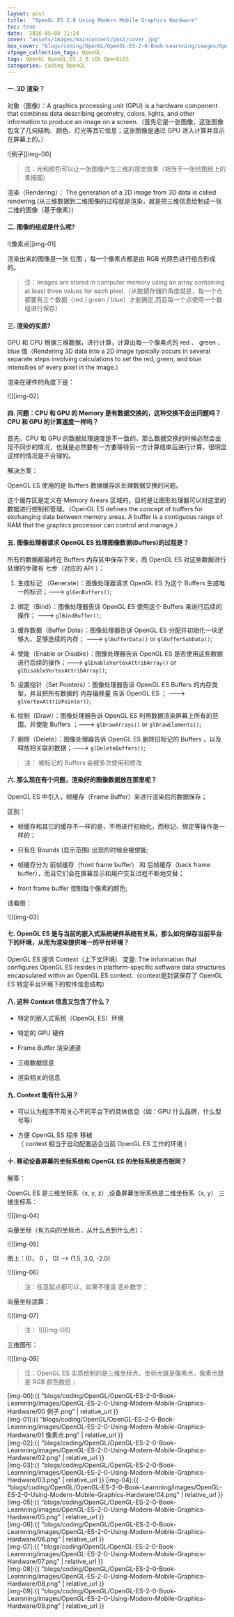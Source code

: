```yaml
---
layout: post
title:  "OpenGL ES 2.0 Using Modern Mobile Graphics Hardware"
toc: true
date:  2016-05-08 11:24
cover: "assets/images/maincontent/post/cover.jpg"
box_cover: "blogs/coding/OpenGL/OpenGL-ES-2-0-Book-Learnning/images/OpenGL-ES-2-0-Using-Modern-Mobile-Graphics-Hardware/00 例子.png" # 文章的第一张图片
vfpage_collection_tags: OpenGL
tags: OpenGL OpenGL_ES_2_0 iOS OpenGLES
categories: Coding OpenGL
---
```


#### 一. 3D 渲染？

对象（图像）：A graphics processing unit (GPU) is a hardware component that combines data describing geometry, colors, lights, and other information to produce an image on a screen.（首先它是一张图像，这张图像包含了几何结构、颜色、灯光等其它信息；这张图像是通过 GPU 进入计算并显示在屏幕上的。）

![例子][img-00]

> 注：光和颜色可以让一张图像产生三维的视觉效果（相当于一张绘图纸上的素描画）

渲染（Rendering）：
The generation of a 2D image from 3D data is called rendering.(从三维数据到二维图像的过程就是渲染，就是把三维信息绘制成一张二维的图像（基于像素）)

#### 二. 图像的组成是什么呢?

![像素点][img-01]

渲染出来的图像是一张 位图 ，每一个像素点都是由 RGB 光原色进行组合形成的。

> 注：Images are stored in computer memory using an array containing at least three values for each pixel.（从数据存储的角度就是，每一个点都要有三个数据（red / green / blue）才能确定,而且每一个点使用一个数组进行保存）

#### 三. 渲染的实质?

GPU 和 CPU 根据三维数据，进行计算，计算出每一个像素点的 red 、 green  、blue 值（Rendering 3D data into a 2D image typically occurs in several separate steps involving calculations to set the red, green, and blue intensities of every pixel in the image.）

渲染在硬件的角度下是：

![][img-02]

#### 四. 问题：CPU 和 GPU 的 Memory 是有数据交换的，这种交换不会出问题吗？CPU 和 GPU 的计算速度一样吗？

首先，CPU 和 GPU 的数据处理速度是不一致的，那么数据交换的时候必然会出现不同步的情况，也就是必然要有一方要等待另一方计算结束后进行计算，很明显这样的情况是不合理的。

解决方案：

OpenGL ES 使用的是 Buffers 数据缓存区处理数据交换的问题。

这个缓存区是定义在 Memory Arears 区域的，目的是让图形处理器可以对这里的数据进行控制和管理。（OpenGL ES defines the concept of buffers for exchanging data between memory areas. A buffer is a contiguous range of RAM that the graphics processor can control and manage.）

#### 五. 图像处理器请求 OpenGL ES 处理图像数据(Buffers)的过程是？

所有的数据都最终在 Buffers 内存区中保存下来，而 OpenGL ES 对这些数据进行处理的步骤有 七步（对应的 API ）：

1. 生成标记 （Generate）：图像处理器请求 OpenGL ES 为这个 Buffers 生成唯一的标识；---> `glGenBuffers()`;

2. 绑定（Bind）：图像处理器告诉 OpenGL ES 使用这个 Buffers 来进行后续的操作； ---> `glBindBuffer()`;

3. 缓存数据（Buffer Data）：图像处理器告诉 OpenGL ES 分配并初始化一块足够大、足够连续的内存； ---> `glBufferData()` or `glBufferSubData()`;

4. 使能（Enable or Disable）：图像处理器告诉 OpenGL ES 是否使用这些数据进行后续的操作；---> `glEnableVertexAttribArray()` or `glDisableVertexAttribArray()`;

5. 设置指针（Set Pointers）：图像处理器告诉 OpenGL ES Buffers 的内存类型，并且把所有数据的 内存偏移量 告诉 OpenGL ES ； ---> `glVertexAttribPointer()`;

6. 绘制（Draw）：图像处理器告诉 OpenGL ES 利用数据渲染屏幕上所有的范围，并使能 Buffers ；---> `glDrawArrays()` or `glDrawElements()`;

7. 删除（Delete）：图像处理器告诉 OpenGL ES 删除旧标记的 Buffers ，以及释放相关联的数据；---> `glDeleteBuffers()`;

> 注： 被标记的 Buffers 会被多次使用和修改

#### 六. 那么现在有个问题，渲染好的图像数据放在那里呢？

OpenGL ES 中引入，帧缓存（Frame Buffer）来进行渲染后的数据保存；

区别：

- 帧缓存和其它的缓存不一样的是，不用进行初始化，而标记、绑定等操作是一样的；

- 只有在 Bounds (显示范围) 出现的时候会被使能;

- 帧缓存分为 前帧缓存（front frame buffer） 和 后帧缓存（back frame buffer），而且它们会在屏幕显示和用户交互过程不断地交替；

- front frame buffer 控制每个像素的颜色;

请看图：

![][img-03]

#### 七. OpenGL ES 是与当前的嵌入式系统硬件系统有关系，那么如何保存当前平台下的环境，从而为渲染提供唯一的平台环境？

OpenGL ES 提供 Context（上下文环境） 变量: The information that configures OpenGL ES resides in platform-specific software data structures encapsulated within an OpenGL ES context.（context是封装保存了 OpenGL ES 特定平台环境下的软件信息结构）

#### 八. 这种 Context 信息又包含了什么？

- 特定的嵌入式系统（OpenGL ES）环境

- 特定的 GPU 硬件

- Frame Buffer 渲染通道

- 三维数据信息

- 渲染相关的信息

#### 九. Context 能有什么用？

- 可以认为程序不用关心不同平台下的具体信息（如：GPU 什么品牌，什么型号等）

- 方便 OpenGL ES 程序 移植  <br />
（ context 相当于自动配置适合当前 OpenGL ES 工作的环境 ）

#### 十. 移动设备屏幕的坐标系统和 OpenGL ES 的坐标系统是否相同？

解答：

OpenGL ES 是三维坐标系（x, y, z）,设备屏幕坐标系统是二维坐标系（x, y）
三维坐标系：

![][img-04]

向量坐标（有方向的坐标点，从什么点到什么点）：

![][img-05]

图上：(0， 0 ， 0) --> (1.5, 3.0, -2.0)

![][img-06]

> 注：任意起点都可以，如果不懂请 恶补数学；

向量坐标运算：

![][img-07]

> 注：
> ![][img-08]

三维图形：

![][img-09]

> 注：OpenGL ES 实质绘制的是三维坐标点，坐标点既是像素点，像素点既是 RGB 颜色数组；

[img-00]:{{ "blogs/coding/OpenGL/OpenGL-ES-2-0-Book-Learnning/images/OpenGL-ES-2-0-Using-Modern-Mobile-Graphics-Hardware/00 例子.png" | relative_url }}     
[img-01]:{{ "blogs/coding/OpenGL/OpenGL-ES-2-0-Book-Learnning/images/OpenGL-ES-2-0-Using-Modern-Mobile-Graphics-Hardware/01 像素点.png" | relative_url }}  
[img-02]:{{ "blogs/coding/OpenGL/OpenGL-ES-2-0-Book-Learnning/images/OpenGL-ES-2-0-Using-Modern-Mobile-Graphics-Hardware/02.png" | relative_url }}  
[img-03]:{{ "blogs/coding/OpenGL/OpenGL-ES-2-0-Book-Learnning/images/OpenGL-ES-2-0-Using-Modern-Mobile-Graphics-Hardware/03.png" | relative_url }}
[img-04]:{{ "blogs/coding/OpenGL/OpenGL-ES-2-0-Book-Learnning/images/OpenGL-ES-2-0-Using-Modern-Mobile-Graphics-Hardware/04.png" | relative_url }}     
[img-05]:{{ "blogs/coding/OpenGL/OpenGL-ES-2-0-Book-Learnning/images/OpenGL-ES-2-0-Using-Modern-Mobile-Graphics-Hardware/05.png" | relative_url }}  
[img-06]:{{ "blogs/coding/OpenGL/OpenGL-ES-2-0-Book-Learnning/images/OpenGL-ES-2-0-Using-Modern-Mobile-Graphics-Hardware/06.png" | relative_url }}     
[img-07]:{{ "blogs/coding/OpenGL/OpenGL-ES-2-0-Book-Learnning/images/OpenGL-ES-2-0-Using-Modern-Mobile-Graphics-Hardware/07.png" | relative_url }}  
[img-08]:{{ "blogs/coding/OpenGL/OpenGL-ES-2-0-Book-Learnning/images/OpenGL-ES-2-0-Using-Modern-Mobile-Graphics-Hardware/08.png" | relative_url }}  
[img-09]:{{ "blogs/coding/OpenGL/OpenGL-ES-2-0-Book-Learnning/images/OpenGL-ES-2-0-Using-Modern-Mobile-Graphics-Hardware/09.png" | relative_url }}
